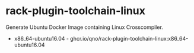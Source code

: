 # rack-plugin-toolchain-linux
Generate Ubuntu Docker Image containing Linux Crosscompiler. 

* x86_64-ubuntu16.04 - ghcr.io/qno/rack-plugin-toolchain-linux:x86_64-ubuntu16.04
